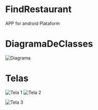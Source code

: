 # FindRestaurant
APP for android Plataform

# DiagramaDeClasses
![Diagrama](https://github.com/Cesargardellim/FindRestaurant/Images/DiagramaDeClasses.jpg)

# Telas

![Tela 1](https://github.com/Cesargardellim/FindRestaurant/Images/1.jpg)
![Tela 2](https://github.com/Cesargardellim/FindRestaurant/Images/2.jpg)

![Tela 3](https://github.com/Cesargardellim/FindRestaurant/Images/3.jpg)